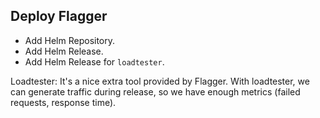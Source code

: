 ## Deploy Flagger

* Add Helm Repository.
* Add Helm Release.
* Add Helm Release for `loadtester`.

Loadtester: It's a nice extra tool provided by Flagger.
            With loadtester, we can generate traffic during release,
            so we have enough metrics (failed requests, response time).

